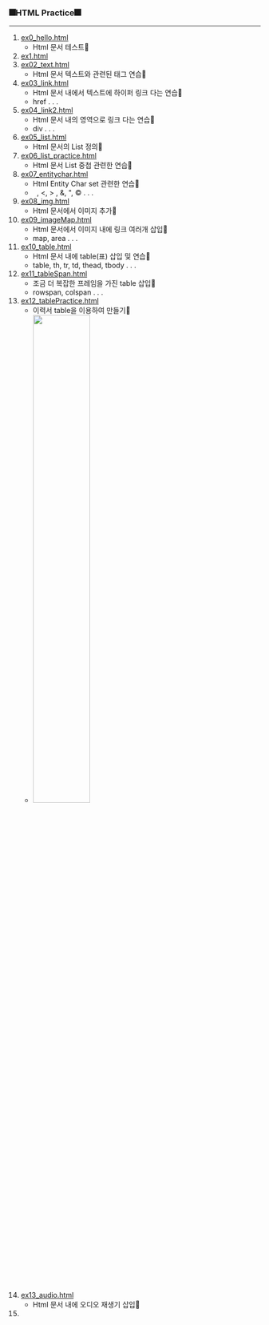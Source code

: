 ### 🎆HTML Practice🎆
---
1. [ex0_hello.html](./ex0_hello.html)
    - Html 문서 테스트🎈
2. [ex1.html](./ex1.html)
3. [ex02_text.html](./ex02_text.html)
   - Html 문서 텍스트와 관련된 태그 연습🧨
4. [ex03_link.html](./ex03_link.html)
   - Html 문서 내에서 텍스트에 하이퍼 링크 다는 연습🎄
   - href . . .
5. [ex04_link2.html](./ex04_link2.html)
   - Html 문서 내의 영역으로 링크 다는 연습🎀
   - div . . .
6. [ex05_list.html](./ex05_list.html)
    - Html 문서의 List 정의🎁
7. [ex06_list_practice.html](./ex06_list_practice.html)
   - Html 문서 List 중첩 관련한 연습🎢
8. [ex07_entitychar.html](./ex07_entitychar.html)
   - Html Entity Char set 관련한 연습🎪
   - &nbsp; , &lt;, &gt; , &amp;, &quot;, &copy; . . .
9.  [ex08_img.html](./ex08_img.html)
    - Html 문서에서 이미지 추가🎐
10. [ex09_imageMap.html](./ex09_imageMap.html)
    - Html 문서에서 이미지 내에 링크 여러개 삽입🎏
    - map, area . . .
11. [ex10_table.html](./ex10_table.html)
    - Html 문서 내에 table(표) 삽입 및 연습🎋
    - table, th, tr, td, thead, tbody . . .
12. [ex11_tableSpan.html](./ex11_tableSpan.html)
    - 조금 더 복잡한 프레임을 가진 table 삽입🎑
    - rowspan, colspan . . .
13. [ex12_tablePractice.html](./ex12_tablePractice.html)
    - 이력서 table을 이용하여 만들기🎃
    - <img src = "images/test_submit.JPG" width = "50%">
14. [ex13_audio.html](./ex13_audio.html)
    - Html 문서 내에 오디오 재생기 삽입🎡
15. 